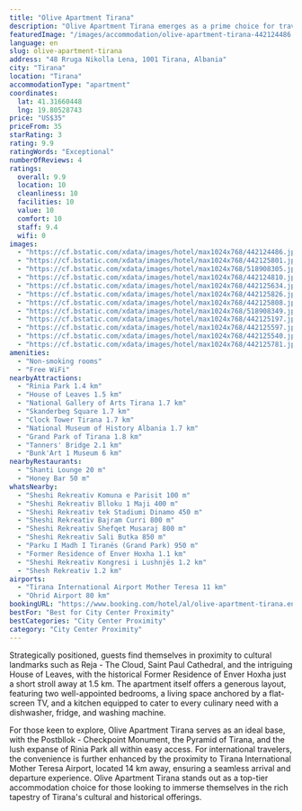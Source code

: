 ```yaml
---
title: "Olive Apartment Tirana"
description: "Olive Apartment Tirana emerges as a prime choice for travelers seeking comfort and convenience in the heart of Albania's vibrant capital."
featuredImage: "/images/accommodation/olive-apartment-tirana-442124486.jpg"
language: en
slug: olive-apartment-tirana
address: "48 Rruga Nikolla Lena, 1001 Tirana, Albania"
city: "Tirana"
location: "Tirana"
accommodationType: "apartment"
coordinates:
  lat: 41.31660448
  lng: 19.80528743
price: "US$35"
priceFrom: 35
starRating: 3
rating: 9.9
ratingWords: "Exceptional"
numberOfReviews: 4
ratings:
  overall: 9.9
  location: 10
  cleanliness: 10
  facilities: 10
  value: 10
  comfort: 10
  staff: 9.4
  wifi: 0
images:
  - "https://cf.bstatic.com/xdata/images/hotel/max1024x768/442124486.jpg?k=75a805d9a807c84c3b1219c836b8ec9163e95621d6976dd4c05400dd3b392960&o=&hp=1"
  - "https://cf.bstatic.com/xdata/images/hotel/max1024x768/442125801.jpg?k=aa8efe6c2d7297949a56e6cc9e8c6c6fbb78066b8fe7c9df30c4331eab7f4ab4&o=&hp=1"
  - "https://cf.bstatic.com/xdata/images/hotel/max1024x768/518908305.jpg?k=2fa41fd387daee54d8821ea310d83940856e5218624842a1bac2d3aca5f21e17&o=&hp=1"
  - "https://cf.bstatic.com/xdata/images/hotel/max1024x768/442124810.jpg?k=4cfad5e794a7382045a6bbf2b1df671b38e19ade7e9ddb8741e1b111bb8a5a4a&o=&hp=1"
  - "https://cf.bstatic.com/xdata/images/hotel/max1024x768/442125634.jpg?k=aad4e1d1078ef09931738771254c7c62e21a128724654f1598c6fd546202d54a&o=&hp=1"
  - "https://cf.bstatic.com/xdata/images/hotel/max1024x768/442125826.jpg?k=2d25f61a894a897baacf41cbb3ef94ce09569692ca51f72e8707ca91199c4775&o=&hp=1"
  - "https://cf.bstatic.com/xdata/images/hotel/max1024x768/442125808.jpg?k=6d54278f4fd40b88b57a7155543ca22151705f2b228d888130589056829efb3e&o=&hp=1"
  - "https://cf.bstatic.com/xdata/images/hotel/max1024x768/518908349.jpg?k=7eeb89cdde87285bf168ee221feb5e414174df5a9f281f0c2be55b032e61a929&o=&hp=1"
  - "https://cf.bstatic.com/xdata/images/hotel/max1024x768/442125197.jpg?k=fb457ebf02012e4c6d254811da6aa50c8c2746faff4eea4e51bf2e6ec6196ffa&o=&hp=1"
  - "https://cf.bstatic.com/xdata/images/hotel/max1024x768/442125597.jpg?k=b13e42d568904f8232e90a18937c5fb738ea193bbd4953ad3c0f2bc6c5366591&o=&hp=1"
  - "https://cf.bstatic.com/xdata/images/hotel/max1024x768/442125540.jpg?k=0a1869ffeb6e23abaabbe0a2a6f7e0d62a1e9e6ca5e373c82e8a6c1b6bfc9f9b&o=&hp=1"
  - "https://cf.bstatic.com/xdata/images/hotel/max1024x768/442125781.jpg?k=ca75aaeac2138b0955a93e16ca5ea952a77d0da312135d35c7422959034a2bb5&o=&hp=1"
amenities:
  - "Non-smoking rooms"
  - "Free WiFi"
nearbyAttractions:
  - "Rinia Park 1.4 km"
  - "House of Leaves 1.5 km"
  - "National Gallery of Arts Tirana 1.7 km"
  - "Skanderbeg Square 1.7 km"
  - "Clock Tower Tirana 1.7 km"
  - "National Museum of History Albania 1.7 km"
  - "Grand Park of Tirana 1.8 km"
  - "Tanners' Bridge 2.1 km"
  - "Bunk'Art 1 Museum 6 km"
nearbyRestaurants:
  - "Shanti Lounge 20 m"
  - "Honey Bar 50 m"
whatsNearby:
  - "Sheshi Rekreativ Komuna e Parisit 100 m"
  - "Sheshi Rekreativ Blloku 1 Maji 400 m"
  - "Sheshi Rekreativ tek Stadiumi Dinamo 450 m"
  - "Sheshi Rekreativ Bajram Curri 800 m"
  - "Sheshi Rekreativ Shefqet Musaraj 800 m"
  - "Sheshi Rekreativ Sali Butka 850 m"
  - "Parku I Madh I Tiranës (Grand Park) 950 m"
  - "Former Residence of Enver Hoxha 1.1 km"
  - "Sheshi Rekreativ Kongresi i Lushnjës 1.2 km"
  - "Shesh Rekreativ 1.2 km"
airports:
  - "Tirana International Airport Mother Teresa 11 km"
  - "Ohrid Airport 80 km"
bookingURL: "https://www.booking.com/hotel/al/olive-apartment-tirana.en-gb.html?aid=8035640"
bestFor: "Best for City Center Proximity"
bestCategories: "City Center Proximity"
category: "City Center Proximity"
---
```


Strategically positioned, guests find themselves in proximity to cultural landmarks such as Reja - The Cloud, Saint Paul Cathedral, and the intriguing House of Leaves, with the historical Former Residence of Enver Hoxha just a short stroll away at 1.5 km. The apartment itself offers a generous layout, featuring two well-appointed bedrooms, a living space anchored by a flat-screen TV, and a kitchen equipped to cater to every culinary need with a dishwasher, fridge, and washing machine.

For those keen to explore, Olive Apartment Tirana serves as an ideal base, with the Postbllok - Checkpoint Monument, the Pyramid of Tirana, and the lush expanse of Rinia Park all within easy access. For international travelers, the convenience is further enhanced by the proximity to Tirana International Mother Teresa Airport, located 14 km away, ensuring a seamless arrival and departure experience. Olive Apartment Tirana stands out as a top-tier accommodation choice for those looking to immerse themselves in the rich tapestry of Tirana's cultural and historical offerings.